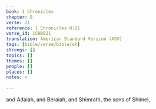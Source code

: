 ```yaml
---
book: 1 Chronicles
chapter: 8
verse: 21
reference: 1 Chronicles 8:21
verse_id: 1CH0821
translation: American Standard Version (ASV)
tags: [bible/verse/bible/ot]
strongs: []
topics: []
themes: []
people: []
places: []
notes: >
  
---
```


and Adaiah, and Beraiah, and Shimrath, the sons of Shimei,

